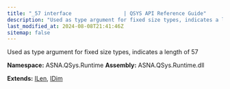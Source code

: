 ```yaml
---
title: "_57 interface                 | QSYS API Reference Guide"
description: "Used as type argument for fixed size types, indicates a length of 57  "
last_modified_at: 2024-08-08T21:41:46Z
sitemap: false
---
```


Used as type argument for fixed size types, indicates a length of 57 

**Namespace:** ASNA.QSys.Runtime
**Assembly:** ASNA.QSys.Runtime.dll

**Extends:** [ILen](/reference/runtime/qsys-runtime/i-len.html), [IDim](/reference/runtime/qsys-runtime/i-dim.html)
<br>
<br>
